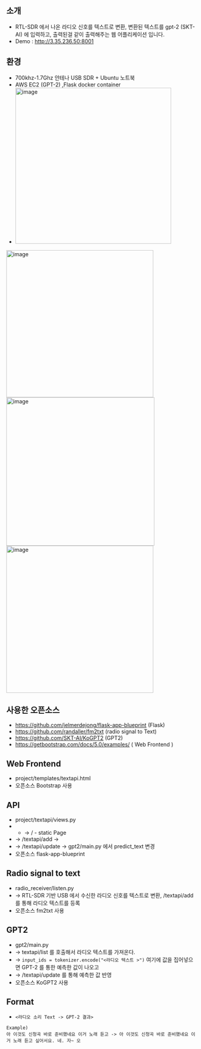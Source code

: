## 소개
- RTL-SDR 에서 나온 라디오 신호를 텍스트로 변환, 변환된 텍스트를 gpt-2 (SKT-AI) 에 입력하고, 출력된걸 같이 출력해주는 웹 어플리케이션 입니다.
- Demo : http://3.35.236.50:8001


## 환경
- 700khz-1.7Ghz 안테나 USB SDR + Ubuntu 노트북
- AWS EC2 (GPT-2) ,Flask docker container
- <img width="410" alt="image" src="https://user-images.githubusercontent.com/3627483/118436225-66b3ee00-b71b-11eb-9bd0-b08b29009d3a.png">
<img width="387" alt="image" src="https://user-images.githubusercontent.com/3627483/118436233-6c113880-b71b-11eb-9224-c6ca2e31a9a6.png">
<img width="390" alt="image" src="https://user-images.githubusercontent.com/3627483/118436243-716e8300-b71b-11eb-8df8-13e502c67109.png">
<img width="387" alt="image" src="https://user-images.githubusercontent.com/3627483/118436250-759aa080-b71b-11eb-9eaa-9ab3a5c6efd0.png">


## 사용한 오픈소스
- https://github.com/jelmerdejong/flask-app-blueprint (Flask)
- https://github.com/randaller/fm2txt (radio signal to Text)
- https://github.com/SKT-AI/KoGPT2 (GPT2)
- https://getbootstrap.com/docs/5.0/examples/ ( Web Frontend )

## Web Frontend
- project/templates/textapi.html
- 오픈소스 Bootstrap 사용 

## API
- project/textapi/views.py
- - -> / - static Page 
- -> /textapi/add -> 
- -> /textapi/update -> gpt2/main.py 에서 predict_text 변경
- 오픈소스 flask-app-blueprint

## Radio signal to text
- radio_receiver/listen.py
- -> RTL-SDR 기반 USB 에서 수신한 라디오 신호를 텍스트로 변환, /textapi/add 를 통해 라디오 텍스트를 등록
- 오픈소스 fm2txt 사용

## GPT2
- gpt2/main.py
- -> textapi/list 를 호출해서 라디오 텍스트를 가져온다.
- -> `input_ids = tokenizer.encode("<라디오 텍스트 >")` 여기에 값을 집어넣으면 GPT-2 를 통한 예측한 값이 나오고
- -> /textapi/update 를 통해 예측한 값 반영
- 오픈소스 KoGPT2 사용



## Format
- `<라디오 소리 Text -> GPT-2 결과>`
```
Example)
아 이것도 신청곡 바로 준비했네요 이거 노래 듣고 -> 아 이것도 신청곡 바로 준비했네요 이거 노래 듣고 싶어서요. 네. 자~ 오
```
